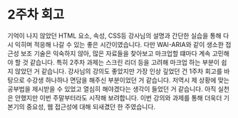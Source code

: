 # 2주차 회고

기억이 나지 않았던 HTML 요소, 속성, CSS등 강사님의 설명과 간단한 실습을 통해 다시 익히며 적응해 나갈 수 있는 좋은 시간이였습니다.
다만 WAI-ARIA와 같이 생소한 접근성 보조 기술은 익숙하지 않아, 많은 자료들을 찾아보고 마크업할 떄마다 계속 고민해야 할 것 같습니다.
특히 2주차 과제는 스크린 리더 등을 고려해 마크업 하는 부분이 쉽지 않았던 거 같습니다.
강사님의 강의도 좋았지만 가장 인상 깊었던 건 1주차 회고를 바탕으로 수강생 하나하나 면담을 해주신 부분이었던 거 같습니다.
저역시 제 상황에 맞는 공부법을 제시받을 수 있었고 열심히 해야겠다는 생각이 들었던 거 같습니다.
아직 실천은 안했지만 이번 주말부터라도 시작해 보려합니다.
이번 강의와 과제를 통해 더욱더 기본기의 중요성, 웹 접근성에 대해 되새겼던 한 주였습니다.
